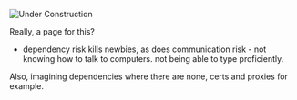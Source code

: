 ![Under Construction](../images/state/uc.png)


Really, a page for this?



- dependency risk kills newbies, as does communication risk - not knowing how to talk to computers.  not being able to type proficiently.

Also, imagining dependencies where there are none,  certs and proxies for example.

 